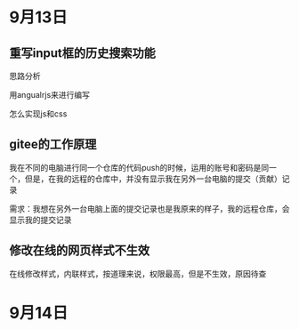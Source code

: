 # 9月13日

## 重写input框的历史搜索功能

思路分析

用angualrjs来进行编写

怎么实现js和css

## gitee的工作原理

我在不同的电脑进行同一个仓库的代码push的时候，运用的账号和密码是同一个，但是，在我的远程的仓库中，并没有显示我在另外一台电脑的提交（贡献）记录

需求：我想在另外一台电脑上面的提交记录也是我原来的样子，我的远程仓库，会显示我的提交记录

## 修改在线的网页样式不生效

在线修改样式，内联样式，按道理来说，权限最高，但是不生效，原因待查

# 9月14日

